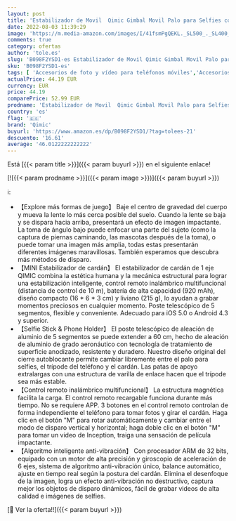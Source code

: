 ```yaml
---
layout: post
title: 'Estabilizador de Movil  Qimic Gimbal Movil Palo para Selfies con Control Remoto  Soporte de Trípode para Teléfono con Cardán de Equilibrio Automático Rápido Compatible con Android y iPhone'
date: 2022-08-03 11:39:29
image: 'https://m.media-amazon.com/images/I/41fsmPgQEKL._SL500_._SL400_.jpg'
comments: true
category: ofertas
author: 'tole.es'
slug: 'B098F2YSD1-es Estabilizador de Movil Qimic Gimbal Movil Palo para...'
sku: 'B098F2YSD1-es'
tags: [ 'Accesorios de foto y vídeo para teléfonos móviles','Accesorios para móviles','Comunicación móvil y accesorios','Electrónica','Estabilizadores y gimbals de mano para teléfono móvil','android','qimic','🇪🇸', ]
actualPrice: 44.19 EUR
currency: EUR
price: 44.19
comparePrice: 52.99 EUR
prodname: 'Estabilizador de Movil  Qimic Gimbal Movil Palo para Selfies con Control Remoto  Soporte de Trípode para Teléfono con Cardán de Equilibrio Automático Rápido Compatible con Android y iPhone'
country: 'es'
flag: '🇪🇸'
brand: 'Qimic'
buyurl: 'https://www.amazon.es/dp/B098F2YSD1/?tag=tolees-21'
descuento: '16.61'
average: '46.0122222222222'
---
```


Está [{{< param title >}}]({{< param buyurl >}}) en el siguiente enlace!

[![{{< param prodname >}}]({{< param image >}})]({{< param buyurl >}})

ℹ️:

- 【Explore más formas de juego】 Baje el centro de gravedad del cuerpo y mueva la lente lo más cerca posible del suelo. Cuando la lente se baja y se dispara hacia arriba, presentará un efecto de imagen impactante. La toma de ángulo bajo puede enfocar una parte del sujeto (como la captura de piernas caminando, las mascotas después de la toma), o puede tomar una imagen más amplia, todas estas presentarán diferentes imágenes maravillosas. También esperamos que descubra más métodos de disparo.
- 【MINI Estabilizador de cardán】 El estabilizador de cardán de 1 eje QIMIC combina la estética humana y la mecánica estructural para lograr una estabilización inteligente, control remoto inalámbrico multifuncional (distancia de control de 10 m), batería de alta capacidad (920 mAh), diseño compacto (16 * 6 * 3 cm) y liviano (215 g), lo ayudan a grabar momentos preciosos en cualquier momento. Poste telescópico de 5 segmentos, flexible y conveniente. Adecuado para iOS 5.0 o Android 4.3 y superior.
- 【Selfie Stick & Phone Holder】 El poste telescópico de aleación de aluminio de 5 segmentos se puede extender a 60 cm, hecho de aleación de aluminio de grado aeronáutico con tecnología de tratamiento de superficie anodizado, resistente y duradero. Nuestro diseño original del cierre autoblocante permite cambiar libremente entre el palo para selfies, el trípode del teléfono y el cardán. Las patas de apoyo extralargas con una estructura de varilla de enlace hacen que el trípode sea más estable.
- 【Control remoto inalámbrico multifuncional】 La estructura magnética facilita la carga. El control remoto recargable funciona durante más tiempo. No se requiere APP. 3 botones en el control remoto controlan de forma independiente el teléfono para tomar fotos y girar el cardán. Haga clic en el botón "M" para rotar automáticamente y cambiar entre el modo de disparo vertical y horizontal; haga doble clic en el botón "M" para tomar un video de Inception, traiga una sensación de película impactante.
- 【Algoritmo inteligente anti-vibración】 Con procesador ARM de 32 bits, equipado con un motor de alta precisión y giroscopio de aceleración de 6 ejes, sistema de algoritmo anti-vibración único, balance automático, ajuste en tiempo real según la postura del cardán. Elimina el desenfoque de la imagen, logra un efecto anti-vibración no destructivo, captura mejor los objetos de disparo dinámicos, fácil de grabar videos de alta calidad e imágenes de selfies.

[🛒 Ver la oferta!!]({{< param buyurl >}})
